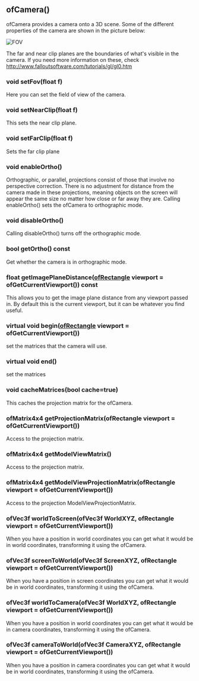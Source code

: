 ## ofCamera() ##

ofCamera provides a camera onto a 3D scene. Some of the different properties of the camera are shown in the picture below:

![FOV](/fov.gif)

The far and near clip planes are the boundaries of what's visible in the camera. If you need more information on these, check http://www.falloutsoftware.com/tutorials/gl/gl0.htm

### void setFov(float f) ###
Here you can set the field of view of the camera.

### void setNearClip(float f) ###
This sets the near clip plane.

### void setFarClip(float f) ###
Sets the far clip plane

### void enableOrtho() ###
Orthographic, or parallel, projections consist of those that involve no perspective correction. There is no adjustment for distance from the camera made in these projections, meaning objects on the screen will appear the same size no matter how close or far away they are. Calling enableOrtho() sets the ofCamera to orthographic mode.

### void disableOrtho() ###
Calling disableOrtho() turns off the orthographic mode.

### bool getOrtho() const ###
Get whether the camera is in orthographic mode.

### float getImagePlaneDistance([ofRectangle](types/ofRectangle.htm) viewport = ofGetCurrentViewport()) const ###
This allows you to get the image plane distance from any viewport passed in. By default this is the current viewport, but it can be whatever you find useful.

### virtual void begin([ofRectangle](types/ofRectangle.htm) viewport = ofGetCurrentViewport()) ###
set the matrices that the camera will use.

### virtual void end() ###
set the matrices

### void cacheMatrices(bool cache=true) ###
This caches the projection matrix for the ofCamera.

### ofMatrix4x4 getProjectionMatrix(ofRectangle viewport = ofGetCurrentViewport()) ###	
Access to the projection matrix.

### ofMatrix4x4 getModelViewMatrix() ###
Access to the projection matrix.

### ofMatrix4x4 getModelViewProjectionMatrix(ofRectangle viewport = ofGetCurrentViewport()) ###
Access to the projection ModelViewProjectionMatrix.

### ofVec3f worldToScreen(ofVec3f WorldXYZ, ofRectangle viewport = ofGetCurrentViewport()) ### 
When you have a position in world coordinates you can get what it would be in world coordinates, transforming it using the ofCamera.

### ofVec3f screenToWorld(ofVec3f ScreenXYZ, ofRectangle viewport = ofGetCurrentViewport()) ###
When you have a position in screen coordinates you can get what it would be in world coordinates, transforming it using the ofCamera.

### ofVec3f worldToCamera(ofVec3f WorldXYZ, ofRectangle viewport = ofGetCurrentViewport()) ###
When you have a position in world coordinates you can get what it would be in camera coordinates, transforming it using the ofCamera.

### ofVec3f cameraToWorld(ofVec3f CameraXYZ, ofRectangle viewport = ofGetCurrentViewport()) ###
When you have a position in camera coordinates you can get what it would be in world coordinates, transforming it using the ofCamera.
